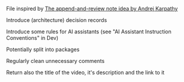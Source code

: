 File inspired by [The append-and-review note idea by Andrej Karpathy](https://karpathy.bearblog.dev/the-append-and-review-note/)

Introduce (architecture) decision records

Introduce some rules for AI assistants (see "AI Assistant Instruction Conventions" in Dev)

Potentially split into packages

Regularly clean unnecessary comments

Return also the title of the video, it's description and the link to it